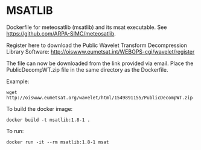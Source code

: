 MSATLIB
=======

Dockerfile for meteosatlib (msatlib) and its msat executable. See https://github.com/ARPA-SIMC/meteosatlib.

Register here to download the Public Wavelet Transform Decompression Library Software:
http://oiswww.eumetsat.int/WEBOPS-cgi/wavelet/register

The file can now be downloaded from the link provided via email. Place the PublicDecompWT.zip file in the same directory as the Dockerfile.

Example:

    wget http://oiswww.eumetsat.org/wavelet/html/1549891155/PublicDecompWT.zip

To build the docker image:

    docker build -t msatlib:1.8-1 .

To run:

    docker run -it --rm msatlib:1.8-1 msat

